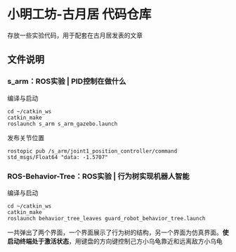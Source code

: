 # 小明工坊-古月居 代码仓库

存放一些实验代码，用于配套在古月居发表的文章

## 文件说明

### s_arm：ROS实验 | PID控制在做什么

编译与启动

```shell
cd ~/catkin_ws
catkin_make
roslaunch s_arm s_arm_gazebo.launch
```

发布关节位置

```shell
rostopic pub /s_arm/joint1_position_controller/command std_msgs/Float64 "data: -1.5707"
```



### ROS-Behavior-Tree：ROS实验 | 行为树实现机器人智能

编译与启动

```shell
cd ~/catkin_ws
catkin_make
roslaunch behavior_tree_leaves guard_robot_behavior_tree.launch
```

一共弹出了两个界面，一个界面展示了行为树的结构，另一个界面为仿真界面。**使启动终端处于激活状态**，用键盘的方向键控制己方小乌龟靠近和远离敌方小乌龟